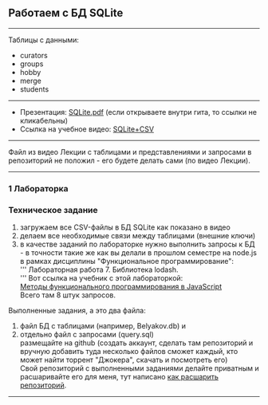 ## Работаем с БД SQLite

---  
Таблицы с данными:  
* curators  
* groups  
* hobby  
* merge  
* students  

---  

* Презентация: [SQLite.pdf](https://github.com/permCoding/software-engineering-2020/blob/master/03-SQLite/01-Create-DB/SQLite.pdf) (если открываете внутри гита, то ссылки не кликабельны)  
* Ссылка на учебное видео: [SQLite+CSV](https://youtu.be/K1EqyVOkv70)  

---  

Файл из видео Лекции с таблицами и представлениями и запросами в репозиторий не положил - его будете делать сами (по видео Лекции).  

---  

### 1 Лабораторка  
### Техническое задание  

1) загружаем все CSV-файлы в БД SQLite как показано в видео  
2) делаем все необходимые связи между таблицами (внешние ключи)  
3) в качестве заданий по лабораторке нужно выполнить запросы к БД - в точности такие же как вы делали в прошлом семестре на node.js в рамках дисциплины "Функциональное программирование":  
'''
Лабораторная работа 7. Библиотека lodash.  
'''
Вот ссылка на учебник с этой лабораторкой:  
[Методы функционального программирования в JavaScript](https://pcoding.ru/pdf/jsFuncCoding.pdf)  
Всего там 8 штук запросов.  

Выполненные задания, а это два файла:  
1) файл БД с таблицами (например, Belyakov.db) и  
2) отдельно файл с запросами (query.sql)  
размещайте на github (создать аккаунт, сделать там репозиторий и вручную добавить туда несколько файлов сможет каждый, кто может найти торрент "Джокера", скачать и посмотреть его)  
Свой репозиторий с выполненными заданиями делайте приватным и расшаривайте его для меня, тут написано [как расшарить репозиторий](https://pcoding.ru/pdf/shareGit.pdf).  

---